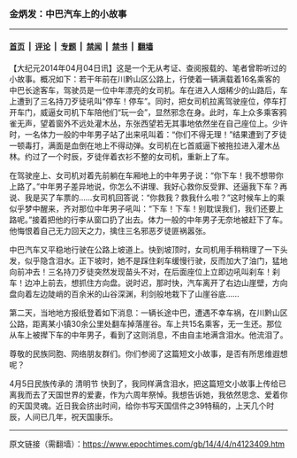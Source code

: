 ### 金炳发：中巴汽车上的小故事

---

#### [首页](../../../..?n4123409) &nbsp;|&nbsp; [评论](../../../../../epoch-comment?n4123409) &nbsp;|&nbsp; [专题](../../../../../epoch-special?n4123409) &nbsp;|&nbsp; [禁闻](../../../../../epoch-news?n4123409) &nbsp;|&nbsp; [禁书](../../../../../books?n4123409) &nbsp;|&nbsp; [翻墙](https://github.com/gfw-breaker/nogfw/blob/master/README.md?n4123409)


<div class="post_content" id="artbody" itemprop="articleBody">
 <!-- article content begin -->
 <p>
  【大纪元2014年04月04日讯】这是一个无从考证、查阅报载的、笔者曾聆听过的小故事。概况如下：若干年前在川黔山区公路上，行使着一辆满载着16名乘客的中巴长途客车，驾驶员是一位中年漂亮的女司机。车在进入人烟稀少的山路后，车上遭到了三名持刀歹徒吼叫“停车！停车”。同时，把女司机拉离驾驶座位，停车打开车门，威逼女司机下车陪他们“玩一会”，显然邪念在身。此时，车上众多乘客鸦雀无声，望着窗外不远处灌木丛，东张西望若无其事地依然坐在自己座位上。少许时，一名体力一般的中年男子站了出来吼叫着：“你们不得无理！”结果遭到了歹徒一顿毒打，满面是血倒在地上不得动弹。女司机在匕首威逼下被拖拉进入灌木丛林。约过了一个时辰，歹徒伴着衣衫不整的女司机，重新上了车。
 </p>
 <p>
  在驾驶座上、女司机对着先前躺在车厢地上的中年男子说：“你下车！我不想带你上路了。”中年男子差异地说，你怎么不讲理、我好心救你反受罪、还逼我下车？再说、我是买了车票的……女司机回答说：“你救我？救我什么啦？”这时候车上的乘似乎梦中醒来，齐对那位中年男子吼叫：“下车！下车！别耽误我们，我们还要上路呢。”接着把他的行李从窗口扔了出去。体力一般的中年男子无奈地被赶下了车。他悔恨着自己无力回天之力，擒住三名邪恶歹徒匪祸嚣张。
 </p>
 <p>
  中巴汽车又平稳地行驶在公路上坡道上。快到坡顶时，女司机用手稍稍理了一下头发，似乎隐含泪水。正下坡时，她不是踩住刹车缓慢行驶，反而加大了油门，猛地向前冲去！三名持刀歹徒突然发现苗头不对，在后面座位上立即边吼叫刹车！刹车！边冲上前去，想抓住方向盘。说时迟，那时快，汽车离开了右边山崖壁，方向盘向着左边陡峭的百余米的山谷深渊，利剑般地栽下了山崖谷底……
 </p>
 <p>
  第二天，当地地方报纸登着如下消息：一辆长途中巴，遭遇不幸车祸，在川黔山区公路，距离某小镇30余公里处翻车掉落崖谷。车上共15名乘客，无一生还。那位从车上被撵下车的中年男子，看到了这则消息，不由自主地满含泪水。他流泪了。
 </p>
 <p>
  尊敬的民族同胞、网络朋友群们。你们参阅了这篇短文小故事，是否有所思维遐想呢？
 </p>
 <p>
  4月5日民族传承的
  <ok href="https://www.epochtimes.com/gb/tag/%E6%B8%85%E6%98%8E%E8%8A%82.html">
   清明节
  </ok>
  快到了，我同样满含泪水，把这篇短文小故事上传给已离我而去了天国世界的爱妻，作为六周年祭悼。我想告诉她，我依然思念、爱着你的天国灵魂。近日我会挤出时间，给你书写天国信件之39特稿的，上天几个时辰，人间已几年，祝天国康乐。
 </p>
 <p>
  <!-- article content end -->
  <div id="below_article_ad">
  </div>
 </p>
</div>


---

原文链接（需翻墙）：https://www.epochtimes.com/gb/14/4/4/n4123409.htm